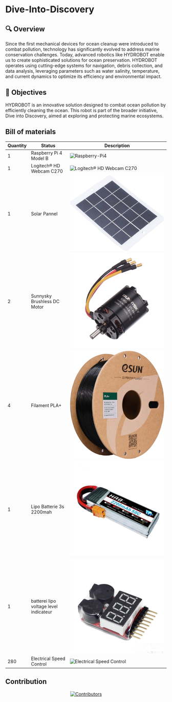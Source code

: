 # Dive-Into-Discovery
 <h2>🔍 Overview</h2>
    <p>
        Since the first mechanical devices for ocean cleanup were introduced to combat pollution, technology has significantly evolved to address marine conservation challenges. Today, advanced robotics like HYDROBOT enable us to create sophisticated solutions for ocean preservation. HYDROBOT operates using cutting-edge systems for navigation, debris collection, and data analysis, leveraging parameters such as water salinity, temperature, and current dynamics to optimize its efficiency and environmental impact.

  </p>
  <h2>🎯 Objectives</h2>
    <p>
        HYDROBOT is an innovative solution designed to combat ocean pollution by efficiently cleaning the ocean. This robot is part of the broader initiative, Dive into Discovery, aimed at exploring and protecting marine ecosystems.
    </p>





## Bill of materials

| Quantity | Status                             | Description                                                                                                                                             |
| ---------| ---------------------------------- | --------------------------------------------------------------------------------------------------------------------------------------------------------|
| 1        | Raspberry Pi 4 Model B             | ![Raspberry-Pi4](https://github.com/DexterTaha/WRO-2024-FUTURE-ENGINEERS/assets/130682580/29ab19c0-aab2-42f6-a3a3-ed79587e58bc)                         |
| 1        | Logitech® HD Webcam C270           | ![Logitech® HD Webcam C270](https://github.com/DexterTaha/WRO-2024-FUTURE-ENGINEERS/assets/130682580/49862a6a-7090-4f75-b339-11148f137492)              |
| 1        | Solar Pannel                      | ![Solar Pannel](https://github.com/mindcraftlabs/Dive-Into-Discovery/blob/main/image.png?raw=true)                         |
| 2        | Sunnysky Brushless DC Motor           | ![Sunnysky Brushless DC Motor](https://github.com/mindcraftlabs/Dive-Into-Discovery/blob/main/image%20(2).png?raw=true)              |
| 4        | Filament PLA+| ![Filament](https://github.com/mindcraftlabs/Dive-Into-Discovery/blob/main/image%20(1).png?raw=true) |
| 1        | Lipo Batterie 3s 2200mah        | ![Lipo Batterie 3s 2200mah](https://github.com/mindcraftlabs/Dive-Into-Discovery/blob/main/image%20(3).png?raw=true)           |
| 1        | batterei lipo voltage level indicateur   | ![batterei lipo voltage level indicateur](https://github.com/mindcraftlabs/Dive-Into-Discovery/blob/main/image%20(4).png?raw=true)      |
| 280      | Electrical Speed Control        | ![Electrical Speed Control](https://github.com/DexterTaha/WRO-2024-FUTURE-ENGINEERS/assets/130682580/5115e60b-d975-47cc-acee-51f2e9d34bb0)                                   |

## Contribution
<p align="center">
  <a href="https://github.com/DexterTaha/WRO-2024-FUTURE-ENGINEERS/graphs/contributors">
    <img src="https://contrib.rocks/image?repo=DexterTaha/WRO-2024-FUTURE-ENGINEERS" alt="Contributors" width="200"/>
  </a>
</p>
